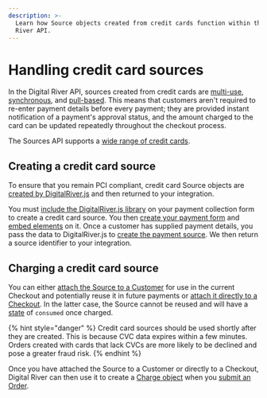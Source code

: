 ```yaml
---
description: >-
  Learn how Source objects created from credit cards function within the Digital
  River API.
---
```


# Handling credit card sources

In the Digital River API, sources created from credit cards are [multi-use](./#reusable-or-single-use), [synchronous](./#synchronous-or-asynchronous), and [pull-based](./#pull-or-push). This means that customers aren't required to re-enter payment details before every payment; they are provided instant notification of a payment's approval status, and the amount charged to the card can be updated repeatedly throughout the checkout process.

The Sources API supports a [wide range of credit cards](./#payment-methods).

## Creating a credit card source

To ensure that you remain PCI compliant, credit card Source objects are [created by DigitalRiver.js](../payment-integrations-1/digitalriver.js/quick-start.md#step-1-include-digitalriver-js-on-your-page) and then returned to your integration.

You must [include the DigitalRiver.js library](../payment-integrations-1/digitalriver.js/quick-start.md#step-1-include-digitalriver-js-on-your-page) on your payment collection form to create a credit card source. You then [create your payment form](../payment-integrations-1/digitalriver.js/quick-start.md#step-2-create-your-payment-form) and [embed elements](../payment-integrations-1/digitalriver.js/quick-start.md#step-3-create-and-embed-elements) on it. Once a customer has supplied payment details, you pass the data to DigitalRiver.js to [create the payment source](../payment-integrations-1/digitalriver.js/quick-start.md#step-4-use-digitalriver-js-to-create-a-payment-source). We then return a source identifier to your integration.

## Charging a credit card source

You can either [attach the Source to a Customer](using-the-source-identifier.md#attaching-sources-to-customers) for use in the current Checkout and potentially reuse it in future payments or [attach it directly to a Checkout](using-the-source-identifier.md#attaching-sources-to-checkouts). In the latter case, the Source cannot be reused and will have a [state](./#source-state) of `consumed` once charged.

{% hint style="danger" %}
Credit card sources should be used shortly after they are created. This is because CVC data expires within a few minutes. Orders created with cards that lack CVCs are more likely to be declined and pose a greater fraud risk.
{% endhint %}

Once you have attached the Source to a Customer or directly to a Checkout, Digital River can then use it to create a [Charge object](../../developer-resources/digital-river-api-reference/payment-charges.md) when you [submit an Order](../../order-management/creating-and-updating-an-order.md).
